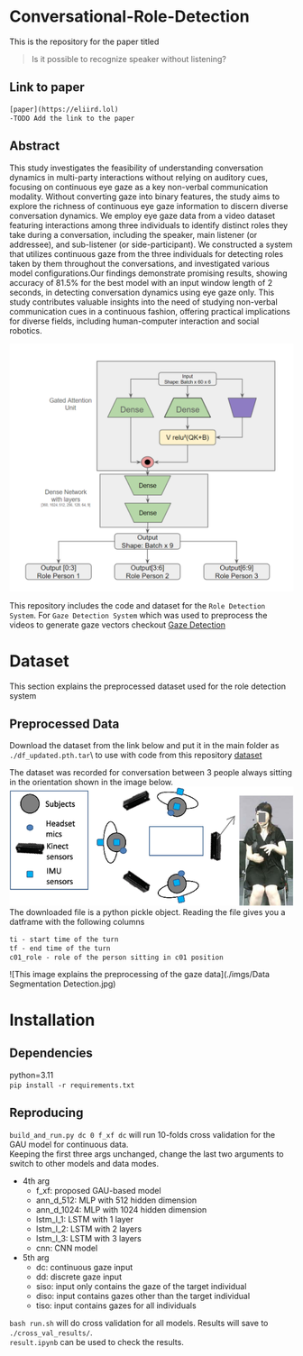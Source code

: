 # Conversational-Role-Detection

This is the repository for the paper titled 
>Is it possible to recognize speaker without listening?

## Link to paper
    [paper](https://eliird.lol)
    -TODO Add the link to the paper

## Abstract
This study investigates the feasibility of understanding conversation dynamics in multi-party interactions without relying on auditory cues, focusing on continuous eye gaze as a key non-verbal communication modality. Without converting gaze into binary features, the study aims to explore the richness of continuous eye gaze information to discern diverse conversation dynamics. We employ eye gaze data from a video dataset featuring interactions among three individuals to identify distinct roles they take during a conversation, including the speaker, main listener (or addressee), and sub-listener (or side-participant). We constructed a system that utilizes continuous gaze from the three individuals for detecting roles taken by them throughout the conversations, and investigated various model configurations.Our findings demonstrate promising results, showing accuracy of 81.5% for the best model with an input window length of 2 seconds, in detecting conversation dynamics using eye gaze only. This study contributes valuable insights into the need of studying non-verbal communication cues in a continuous fashion, offering practical implications for diverse fields, including human-computer interaction and social robotics.

![System Block Diagram](/imgs/MODELBLOCKDIAGRAM.png)

This repository includes the code and dataset for the `Role Detection System`. For `Gaze Detection System` which was used to preprocess the videos to generate gaze vectors checkout [Gaze Detection](https://github.com/eliird/GazeDetectionSim)

# Dataset
This section explains the preprocessed dataset used for the role detection system

## Preprocessed Data

Download the dataset from the link below and put it in the main folder as `./df_updated.pth.tar`\ to use with code from this repository
[dataset](https://drive.google.com/file/d/19RrXM1tdD5bJRaBw46Ekr5jRyh3I2c1m/view?usp=drive_link)

The dataset was recorded for conversation between 3 people always sitting in the orientation shown in the image below.
![seat arrangement for data](/imgs/SensorOrientation.png)
The downloaded file is a python pickle object. Reading the file gives you a datframe with the following columns

```
ti - start time of the turn
tf - end time of the turn
c01_role - role of the person sitting in c01 position 

```

![This image explains the preprocessing of the gaze data](./imgs/Data Segmentation Detection.jpg)


# Installation

## Dependencies
python=3.11\
`pip install -r requirements.txt`

## Reproducing
`build_and_run.py dc 0 f_xf dc` will run 10-folds cross validation for the GAU model for continuous data.\
Keeping the first three args unchanged, change the last two arguments to switch to other models and data modes.
- 4th arg
    - f_xf: proposed GAU-based model
    - ann_d_512: MLP with 512 hidden dimension 
    - ann_d_1024: MLP with 1024 hidden dimension 
    - lstm_l_1: LSTM with 1 layer
    - lstm_l_2: LSTM with 2 layers
    - lstm_l_3: LSTM with 3 layers
    - cnn: CNN model
- 5th arg
    - dc: continuous gaze input
    - dd: discrete gaze input
    - siso: input only contains the gaze of the target individual
    - diso: input contains gazes other than the target individual
    - tiso: input contains gazes for all individuals

`bash run.sh` will do cross validation for all models.
Results will save to `./cross_val_results/`.\
`result.ipynb` can be used to check the results.
